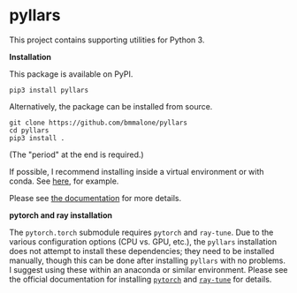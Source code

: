 # pyllars

This project contains supporting utilities for Python 3.

**Installation**

This package is available on PyPI.

```
pip3 install pyllars
```

Alternatively, the package can be installed from source.

```
git clone https://github.com/bmmalone/pyllars
cd pyllars
pip3 install .
```

(The "period" at the end is required.)

If possible, I recommend installing inside a virtual environment or with conda. See 
[here](http://www.simononsoftware.com/virtualenv-tutorial-part-2/>), for example.

Please see [the documentation](https://pyllars.readthedocs.io/en/latest/index.html)
for more details.

**pytorch and ray installation**

The `pytorch.torch` submodule requires `pytorch` and `ray-tune`. Due to the
various configuration options (CPU vs. GPU, etc.), the `pyllars` installation
does not attempt to install these dependencies; they need to be installed
manually, though this can be done after installing `pyllars` with no problems.
I suggest using these within an anaconda or similar environment. Please see the
official documentation for installing [`pytorch`](https://pytorch.org/) and
[`ray-tune`](https://anaconda.org/conda-forge/ray-tune) for details.